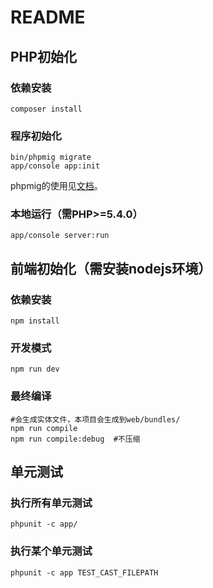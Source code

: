 # README

## PHP初始化

### 依赖安装

```
composer install
```

### 程序初始化

```
bin/phpmig migrate
app/console app:init
```

phpmig的使用见[文档](https://github.com/codeages/biz-framework-doc/blob/master/migration.md)。


### 本地运行（需PHP>=5.4.0）

```
app/console server:run
```

## 前端初始化（需安装nodejs环境）

### 依赖安装

```
npm install
```

### 开发模式

```
npm run dev
```

### 最终编译

```
#会生成实体文件，本项目会生成到web/bundles/
npm run compile
npm run compile:debug  #不压缩
```

## 单元测试

### 执行所有单元测试

```
phpunit -c app/ 
```

### 执行某个单元测试

```
phpunit -c app TEST_CAST_FILEPATH
```
